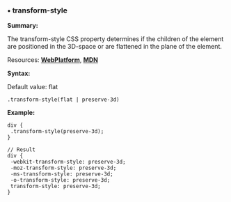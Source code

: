 ### <a name="transform-style"></a> &#8226; transform-style
**Summary:**

The transform-style CSS property determines if the children of the element are positioned in the 3D-space or are flattened in the plane of the element.

Resources: **[WebPlatform](http://docs.webplatform.org/wiki/css/properties/transform-style)**, **[MDN](https://developer.mozilla.org/en-US/docs/Web/CSS/transform-style)**

**Syntax:**
  
  Default value: flat

    .transform-style(flat | preserve-3d) 
  
**Example:**

    div {
     .transform-style(preserve-3d);
    }
    
    // Result
    div {
     -webkit-transform-style: preserve-3d;
     -moz-transform-style: preserve-3d;
     -ms-transform-style: preserve-3d;
     -o-transform-style: preserve-3d;
     transform-style: preserve-3d;
    }


